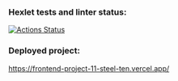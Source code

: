 ### Hexlet tests and linter status:
[![Actions Status](https://github.com/Droletor/frontend-project-11/actions/workflows/hexlet-check.yml/badge.svg)](https://github.com/Droletor/frontend-project-11/actions)

### Deployed project:
https://frontend-project-11-steel-ten.vercel.app/